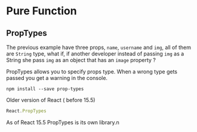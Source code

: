# Pure Function

## PropTypes

The previous example have three props, `name`, `username` and `img`, all of them are `String` type, what if,
if another developer instead of passing `img` as a String she pass `img` as an object that has an `image` property ?

PropTypes allows you to specify props type. When a wrong type gets passed you get a warning in the console. 

    npm install --save prop-types
    
Older version of React ( before 15.5)

```javascript
React.PropTypes 
```
As of React 15.5 PropTypes is its own library.n